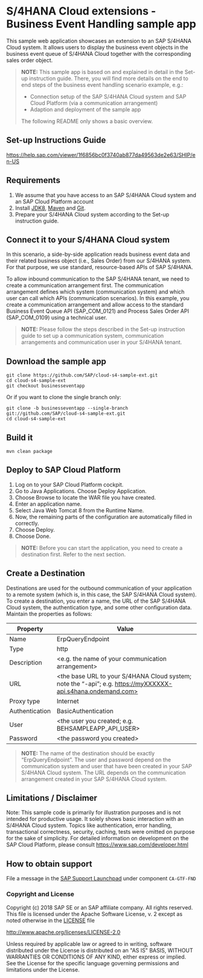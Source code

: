 # S/4HANA Cloud extensions - Business Event Handling sample app
This sample web application showcases an extension to an SAP S/4HANA Cloud system. It allows users to display the business event objects in the business event queue of S/4HANA Cloud together with the corresponding sales order object.

> **NOTE:** This sample app is based on and explained in detail in the Set-up instruction guide. There, you will find more details on the end to end steps of the business event handling scenario example, e.g.:
> * Connection setup of the SAP S/4HANA Cloud system and SAP Cloud Platform (via a communication arrangement)
> * Adaption and deployment of the sample app
>
> The following README only shows a basic overview.

Set-up Instructions Guide
-------------
https://help.sap.com/viewer/1f6856bc0f3740ab877da49563de2e63/SHIP/en-US

Requirements
-------------
1. We assume that you have access to an SAP S/4HANA Cloud system and an SAP Cloud Platform account
2. Install [JDK8](http://www.oracle.com/technetwork/java/javase/downloads/index.html), [Maven](http://maven.apache.org/download.cgi) and [Git](https://git-scm.com/downloads).
3. Prepare your S/4HANA Cloud system according to the Set-up instruction guide.

Connect it to your S/4HANA Cloud system
---------------------------------------

In this scenario, a side-by-side application reads business event data and their related business object (i.e., Sales Order) from our S/4HANA system. For that purpose, we use standard, resource-based APIs of SAP S/4HANA.

To allow inbound communication to the SAP S/4HANA tenant, we need to create a communication arrangement first. The communication arrangement defines which system (communication system) and which user can call which APIs (communication scenarios). 
In this example, you create a communication arrangement and allow access to the standard Business Event Queue API (SAP_COM_0121) and Process Sales Order API (SAP_COM_0109) using a technical user.

> **NOTE:** Please follow the steps described in the Set-up instruction guide to set up a communication system, communication arrangements and communication user in your S/4HANA tenant.

Download the sample app
------------------

```
git clone https://github.com/SAP/cloud-s4-sample-ext.git
cd cloud-s4-sample-ext
git checkout businesseventapp
```
Or if you want to clone the single branch only: 
```
git clone -b businesseventapp --single-branch git://github.com/SAP/cloud-s4-sample-ext.git
cd cloud-s4-sample-ext
```

Build it
--------

```
mvn clean package
```


Deploy to SAP Cloud Platform
----------------------------
1.	Log on to your SAP Cloud Platform cockpit.
2.	Go to Java Applications. Choose Deploy Application. 
3.	Choose Browse to locate the WAR file you have created.
4.	Enter an application name.
5.	Select Java Web Tomcat 8 from the Runtime Name. 
6.	Now, the remaining parts of the configuration are automatically filled in correctly.
7.	Choose Deploy. 
8.	Choose Done.

> **NOTE:** Before you can start the application, you need to create a destination first. Refer to the next section.

Create a Destination
----------------------------
Destinations are used for the outbound communication of your application to a remote system (which is, in this case, the SAP S/4HANA Cloud system). To create a destination, you enter a name, the URL of the SAP S/4HANA Cloud system, the authentication type, and some other configuration data.	Maintain the properties as follows:

Property | Value
------------ | -------------
Name | ErpQueryEndpoint
Type | http
Description | <e.g. the name of your communication arrangement>
URL | <the base URL to your S/4HANA Cloud system; note the “-api”; e.g. https://myXXXXXX-api.s4hana.ondemand.com>
Proxy type | Internet
Authentication | BasicAuthentication
User | <the user you created; e.g. BEHSAMPLEAPP_API_USER>
Password | \<the password you created\>


> **NOTE:** The name of the destination should be exactly “ErpQueryEndpoint”.
> The user and password depend on the communication system and user that have been created in your SAP S/4HANA Cloud system.
> The URL depends on the communication arrangement created in your SAP S/4HANA Cloud system.

Limitations / Disclaimer
------------------------
Note: This sample code is primarily for illustration purposes and is not intended for productive usage. It solely shows basic interaction with an S/4HANA Cloud system. Topics like authentication, error handling, transactional correctness, security, caching, tests were omitted on purpose for the sake of simplicity. For detailed information on development on the SAP Cloud Platform, please consult https://www.sap.com/developer.html

[//]: # (TODO: Do we want to write something on the section "Known Issues")

[//]: # (TODO: Obtain support under which component? Is this "CA-GTF-FND" correct?)

How to obtain support
---------------------
File a message in the [SAP Support Launchpad](https://launchpad.support.sap.com/#/incident/create) under component `CA-GTF-FND`

### Copyright and License

Copyright (c) 2018 SAP SE or an SAP affiliate company. All rights reserved.
This file is licensed under the Apache Software License, v. 2 except as noted otherwise in the [LICENSE](LICENSE) file

http://www.apache.org/licenses/LICENSE-2.0

Unless required by applicable law or agreed to in writing, software distributed under the License is distributed on an "AS IS" BASIS, WITHOUT WARRANTIES OR CONDITIONS OF ANY KIND, either express or implied. See the License for the specific language governing permissions and limitations under the License.
